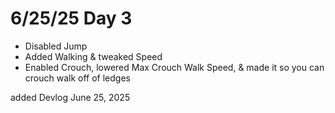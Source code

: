 # 6/25/25 Day 3

- Disabled Jump
- Added Walking & tweaked Speed
- Enabled Crouch, lowered Max Crouch Walk Speed, & made it so you can crouch walk off of ledges

added Devlog June 25, 2025
